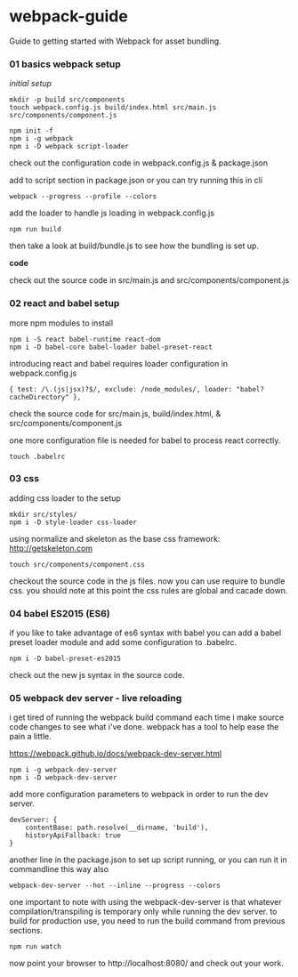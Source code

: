 # webpack-guide

Guide to getting started with Webpack for asset bundling.

### 01 basics webpack setup

_initial setup_

    mkdir -p build src/components
    touch webpack.config.js build/index.html src/main.js src/components/component.js

    npm init -f
    npm i -g webpack
    npm i -D webpack script-loader

check out the configuration code in webpack.config.js & package.json

add to script section in package.json or you can try running this in cli

    webpack --progress --profile --colors

add the loader to handle js loading in webpack.config.js

    npm run build 

then take a look at build/bundle.js to see how the bundling is set up.


__code__

check out the source code in src/main.js and src/components/component.js



### 02 react and babel setup

more npm modules to install

    npm i -S react babel-runtime react-dom
    npm i -D babel-core babel-loader babel-preset-react

introducing react and babel requires loader configuration in webpack.config.js

    { test: /\.(js|jsx)?$/, exclude: /node_modules/, loader: "babel?cacheDirectory" },


check the source code for src/main.js, build/index.html, & src/components/component.js


one more configuration file is needed for babel to process react correctly.

    touch .babelrc



### 03 css

adding css loader to the setup

    mkdir src/styles/
    npm i -D style-loader css-loader

using normalize and skeleton as the base css framework: http://getskeleton.com

    touch src/components/component.css

checkout the source code in the js files. now you can use require to bundle css. you should note at this point the css rules are global and cacade down.



### 04 babel ES2015 (ES6)

if you like to take advantage of es6 syntax with babel you can add a babel preset loader module and add some configuration to .babelrc.

    npm i -D babel-preset-es2015

check out the new js syntax in the source code.




### 05 webpack dev server - live reloading

i get tired of running the webpack build command each time i make source code changes to see what i've done. webpack has a tool to help ease the pain a little.

https://webpack.github.io/docs/webpack-dev-server.html

    npm i -g webpack-dev-server
    npm i -D webpack-dev-server

add more configuration parameters to webpack in order to run the dev server.

    devServer: {
        contentBase: path.resolve(__dirname, 'build'),
        historyApiFallback: true
    }

another line in the package.json to set up script running, or you can run it in commandline this way also

    webpack-dev-server --hot --inline --progress --colors

one important to note with using the webpack-dev-server is that whatever compilation/transpiling is temporary only while running the dev server. to build for production use, you need to run the build command from previous sections.

    npm run watch

now point your browser to http://localhost:8080/ and check out your work.

